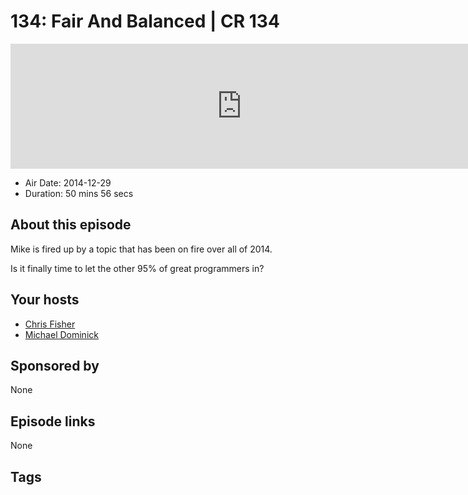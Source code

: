 # 134: Fair And Balanced | CR 134

<iframe src="https://player.fireside.fm/v2/MLf2ZzhC+4DJJ7Mbw?theme=dark" width="740" height="200" frameborder="0" scrolling="no"></iframe>

* Air Date: 2014-12-29
* Duration: 50 mins 56 secs

## About this episode

Mike is fired up by a topic that has been on fire over all of 2014. 

Is it finally time to let the other 95% of great programmers in?

## Your hosts
* [Chris Fisher](https://coder.show/hosts/chrislas)
* [Michael Dominick](https://coder.show/hosts/michael)

## Sponsored by

None



## Episode links

None



## Tags


